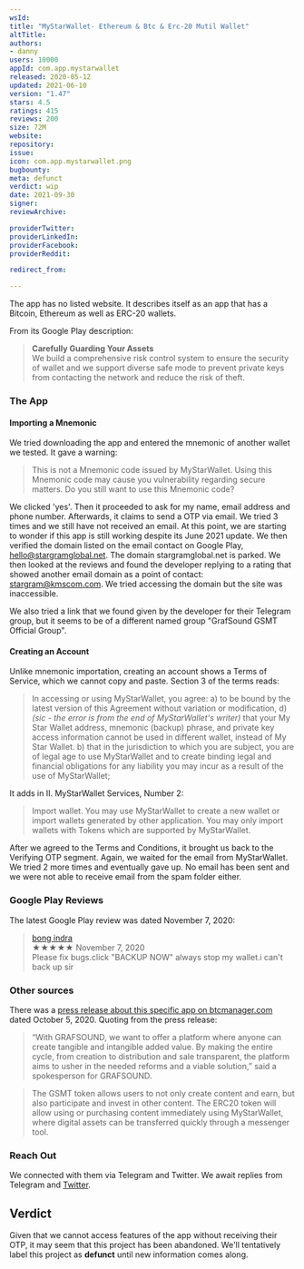 ```yaml
---
wsId: 
title: "MyStarWallet- Ethereum & Btc & Erc-20 Mutil Wallet"
altTitle: 
authors:
- danny
users: 10000
appId: com.app.mystarwallet
released: 2020-05-12
updated: 2021-06-10
version: "1.47"
stars: 4.5
ratings: 415
reviews: 200
size: 72M
website: 
repository: 
issue: 
icon: com.app.mystarwallet.png
bugbounty: 
meta: defunct
verdict: wip
date: 2021-09-30
signer: 
reviewArchive:

providerTwitter: 
providerLinkedIn: 
providerFacebook: 
providerReddit: 

redirect_from:

---
```


The app has no listed website. It describes itself as an app that has a Bitcoin, Ethereum as well as ERC-20 wallets. 

From its Google Play description:

> **Carefully Guarding Your Assets**<br>
We build a comprehensive risk control system to ensure the security of wallet and we support diverse safe mode to prevent private keys from contacting the network and reduce the risk of theft.

### The App
 
#### Importing a Mnemonic

We tried downloading the app and entered the mnemonic of another wallet we tested. It gave a warning:

> This is not a Mnemonic code issued by MyStarWallet. Using this Mnemonic code may cause you vulnerability regarding secure matters. Do you still want to use this Mnemonic code?

We clicked 'yes'. Then it proceeded to ask for my name, email address and phone number. Afterwards, it claims to send a OTP via email. We tried 3 times and we still have not received an email. At this point, we are starting to wonder if this app is still working despite its June 2021 update. We then verified the domain listed on the email contact on Google Play, hello@stargramglobal.net. The domain stargramglobal.net is parked. We then looked at the reviews and found the developer replying to a rating that showed another email domain as a point of contact: stargram@kmscom.com. We tried accessing the domain but the site was inaccessible. 

We also tried a link that we found given by the developer for their Telegram group, but it seems to be of a different named group "GrafSound GSMT Official Group". 

#### Creating an Account

Unlike mnemonic importation, creating an account shows a Terms of Service, which we cannot copy and paste. Section 3 of the terms reads:

> In accessing or using MyStarWallet, you agree: a) to be bound by the latest version of this Agreement without variation or modification, d) _(sic - the error is from the end of MyStarWallet's writer)_ that your My Star Wallet address, mnemonic (backup) phrase, and private key access information cannot be used in different wallet, instead of My Star Wallet. b) that in the jurisdiction to which you are subject, you are of legal age to use MyStarWallet and to create binding legal and financial obligations for any liability you may incur as a result of the use of MyStarWallet; 

It adds in II. MyStarWallet Services, Number 2:

> Import wallet. You may use MyStarWallet to create a new wallet or import wallets generated by other application. You may only import wallets with Tokens which are supported by MyStarWallet.

After we agreed to the Terms and Conditions, it brought us back to the Verifying OTP segment. Again, we waited for the email from MyStarWallet. We tried 2 more times and eventually gave up. No email has been sent and we were not able to receive email from the spam folder either.

### Google Play Reviews

The latest Google Play review was dated November 7, 2020:

> [bong indra](https://play.google.com/store/apps/details?id=com.app.mystarwallet&reviewId=gp%3AAOqpTOE5kJRJrIQRP9w6ENZS4725maXGLtaUTwkn8YydrrVjD0dWLWEqQY8L5IRBfep1GOZMzRmMTp7g1lD0pw)<br>
  ★★★★★ November 7, 2020 <br>
       Please fix bugs.click "BACKUP NOW" always stop my wallet.i can't back up sir
       
### Other sources

There was a [press release about this specific app on btcmanager.com](https://btcmanager.com/blockchain-music-streaming-platform-grafsound-sound-world/) dated October 5, 2020. Quoting from the press release:

> “With GRAFSOUND, we want to offer a platform where anyone can create tangible and intangible added value. By making the entire cycle, from creation to distribution and sale transparent, the platform aims to usher in the needed reforms and a viable solution,” said a spokesperson for GRAFSOUND.

> The GSMT token allows users to not only create content and earn, but also participate and invest in other content. The ERC20 token will allow using or purchasing content immediately using MyStarWallet, where digital assets can be transferred quickly through a messenger tool.

### Reach Out

We connected with them via Telegram and Twitter. We await replies from Telegram and [Twitter](https://twitter.com/dannybuntu/status/1440248547597688835).

## Verdict

Given that we cannot access features of the app without receiving their OTP, it may seem that this project has been abandoned. We'll tentatively label this project as **defunct** until new information comes along.
